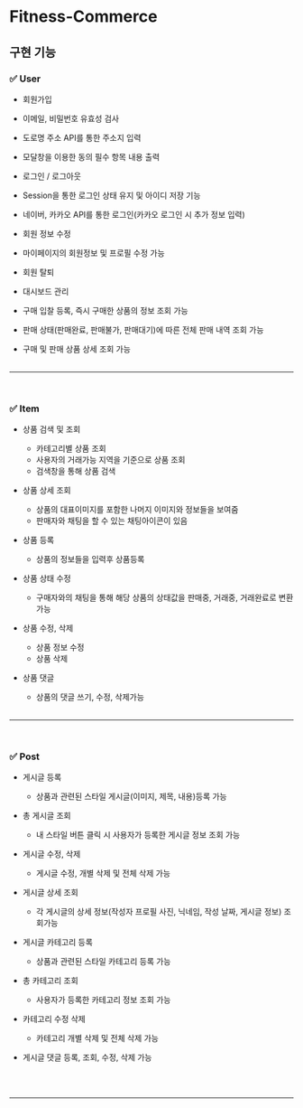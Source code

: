 # Fitness-Commerce

## 구현 기능

### ✅ User
- 회원가입
- 이메일, 비밀번호 유효성 검사
- 도로명 주소 API를 통한 주소지 입력
- 모달창을 이용한 동의 필수 항목 내용 출력
- 로그인 / 로그아웃
- Session을 통한 로그인 상태 유지 및 아이디 저장 기능
- 네이버, 카카오 API를 통한 로그인(카카오 로그인 시 추가 정보 입력)
- 회원 정보 수정
- 마이페이지의 회원정보 및 프로필 수정 가능

- 회원 탈퇴
- 대시보드 관리
- 구매 입찰 등록, 즉시 구매한 상품의 정보 조회 가능
- 판매 상태(판매완료, 판매불가, 판매대기)에 따른 전체 판매 내역 조회 가능
- 구매 및 판매 상품 상세 조회 가능
  <br><br>
<hr>
<br>

### ✅ Item
- 상품 검색 및 조회
  - 카테고리별 상품 조회
  - 사용자의 거래가능 지역을 기준으로 상품 조회
  - 검색창을 통해 상품 검색

- 상품 상세 조회
  - 상품의 대표이미지를 포함한 나머지 이미지와 정보들을 보여줌
  - 판매자와 채팅을 할 수 있는 채팅아이콘이 있음

- 상품 등록
  - 상품의 정보들을 입력후 상품등록 

- 상품 상태 수정
  - 구매자와의 채팅을 통해  해당 상품의 상태값을 판매중, 거래중, 거래완료로 변환가능

- 상품 수정, 삭제
  - 상품 정보 수정
  - 상품 삭제

- 상품 댓글
  - 상품의 댓글 쓰기, 수정, 삭제가능
  <br><br>
<hr>
<br>

### ✅ Post
- 게시글 등록
    - 상품과 관련된 스타일 게시글(이미지, 제목, 내용)등록 가능
- 총 게시글 조회
    - 내 스타일 버튼 클릭 시 사용자가 등록한 게시글 정보 조회 가능
- 게시글 수정, 삭제
    - 게시글 수정, 개별 삭제 및 전체 삭제 가능
- 게시글 상세 조회
    - 각 게시글의 상세 정보(작성자 프로필 사진, 닉네임, 작성 날짜, 게시글 정보) 조회가능
- 게시글 카테고리 등록
    - 상품과 관련된 스타일 카테고리 등록 가능
- 총 카테고리 조회
    - 사용자가 등록한 카테고리 정보 조회 가능
- 카테고리 수정 삭제
    - 카테고리 개별 삭제 및 전체 삭제 가능
- 게시글 댓글 등록, 조회, 수정, 삭제 가능
    
    <br><br>
<hr>
<br>
